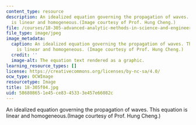 ```yaml
---
content_type: resource
description: An idealized equation governing the propagation of waves. This equation
  is linear and homogeneous.(Image courtesy of Prof. Hung Cheng.)
file: /courses/18-305-advanced-analytic-methods-in-science-and-engineering-fall-2004/586808651e45ce8345333e457e66082c_18-305f04.jpg
file_type: image/jpeg
image_metadata:
  caption: An idealized equation governing the propagation of waves. This equation
    is linear and homogeneous. (Image courtesy of Prof. Hung Cheng.)
  credit: ''
  image-alt: The equation text rendered as a graphic.
learning_resource_types: []
license: https://creativecommons.org/licenses/by-nc-sa/4.0/
ocw_type: OCWImage
resourcetype: Image
title: 18-305f04.jpg
uid: 58680865-1e45-ce83-4533-3e457e66082c
---
```

An idealized equation governing the propagation of waves. This equation is linear and homogeneous.(Image courtesy of Prof. Hung Cheng.)